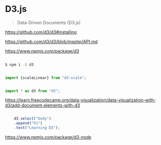# D3.js

> Data-Driven Documents (D3.js)

https://github.com/d3/d3#installing

https://github.com/d3/d3/blob/master/API.md

https://www.npmjs.com/package/d3

```sh
    
$ npm i -S d3


```

```js

import {scaleLinear} from "d3-scale";


import * as d3 from "d3";

```


https://learn.freecodecamp.org/data-visualization/data-visualization-with-d3/add-document-elements-with-d3


```js

    d3.select("body")
    .append("h1")
    .text("Learning D3");

```

https://www.npmjs.com/package/d3-node
